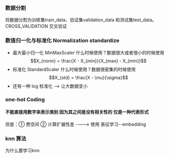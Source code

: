 ### 数据分割
将数据分割为训练集train_data、验证集validation_data 和测试集test_data。
CROSS_VALIDATION 交叉验证
###  数值归一化与标准化 Normalization standardize
+ 最大最小归一化 MinMaxScaler  什么时候使用？数据很大或者很小的时候使用
$$X_{norm} = \frac{X - X_{min}}{X_{max} - X_{min}}$$
+ 标准化 StandardScaler  什么时候使用？数据很密集的时候使用
$$X_{std} = \frac{X - \mu}{\sigma}$$
+ 还有一种 log 标准化   --> 让大数据变小

### one-hot Coding
####  不能直接用数字来表示类别  因为其之间是没有相关性的 仅是一种代表形式
但是：① 费空间 ② 计算扩展性差 ---->  使用 表征学习--embedding

### knn 算法
为什么要学习knn   
###  


